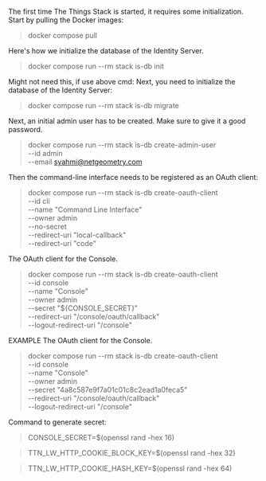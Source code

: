 The first time The Things Stack is started, it requires some initialization. Start by pulling the Docker images:
> docker compose pull

Here's how we initialize the database of the Identity Server.
> docker compose run --rm stack is-db init

Might not need this, if use above cmd: 
Next, you need to initialize the database of the Identity Server:
> docker compose run --rm stack is-db migrate

Next, an initial admin user has to be created. Make sure to give it a good password.
> docker compose run --rm stack is-db create-admin-user \
  --id admin \
  --email syahmi@netgeometry.com

Then the command-line interface needs to be registered as an OAuth client:
> docker compose run --rm stack is-db create-oauth-client \
  --id cli \
  --name "Command Line Interface" \
  --owner admin \
  --no-secret \
  --redirect-uri "local-callback" \
  --redirect-uri "code"

The OAuth client for the Console.
> docker compose run --rm stack is-db create-oauth-client \
  --id console \
  --name "Console" \
  --owner admin \
  --secret "${CONSOLE_SECRET}" \
  --redirect-uri "/console/oauth/callback" \
  --logout-redirect-uri "/console"

EXAMPLE The OAuth client for the Console.
> docker compose run --rm stack is-db create-oauth-client \
  --id console \
  --name "Console" \
  --owner admin \
  --secret "4a8c587e9f7a01c01c8c2ead1a0feca5" \
  --redirect-uri "/console/oauth/callback" \
  --logout-redirect-uri "/console"

Command to generate secret:
> CONSOLE_SECRET=$(openssl rand -hex 16)

> TTN_LW_HTTP_COOKIE_BLOCK_KEY=$(openssl rand -hex 32)

> TTN_LW_HTTP_COOKIE_HASH_KEY=$(openssl rand -hex 64)
